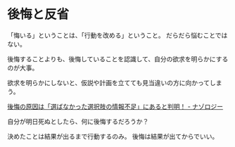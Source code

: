 # 後悔と反省

「悔いる」ということは、「行動を改める」ということ。
だらだら悩むことではない。

後悔することよりも、後悔していることを認識して、自分の欲求を明らかにするのが大事。

欲求を明らかにしないと、仮説や計画を立てても見当違いの方に向かってしまう。

[後悔の原因は「選ばなかった選択肢の情報不足」にあると判明！ - ナゾロジー](https://nazology.net/archives/109777)

自分が明日死ぬとしたら、何に後悔するだろうか？

決めたことは結果が出るまで行動するのみ。
後悔は結果が出てからでいい。
